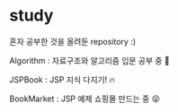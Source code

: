 # study
혼자 공부한 것을 올려둔 repository :)

Algorithm : 자료구조와 알고리즘 입문 공부 중 🙏

JSPBook : JSP 지식 다지기! 🔥

BookMarket : JSP 예제 쇼핑몰 만드는 중 😝
